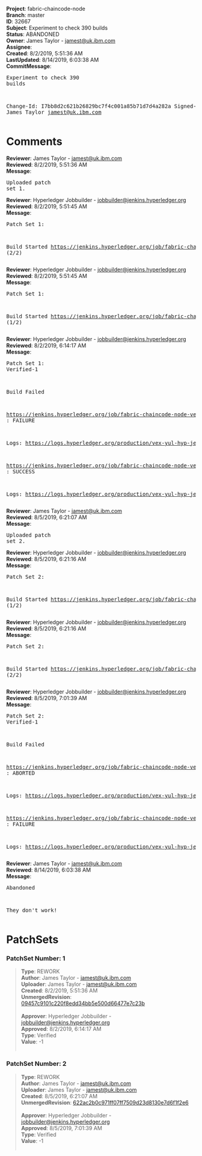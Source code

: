 <strong>Project</strong>: fabric-chaincode-node<br><strong>Branch</strong>: master<br><strong>ID</strong>: 32667<br><strong>Subject</strong>: Experiment to check 390 builds<br><strong>Status</strong>: ABANDONED<br><strong>Owner</strong>: James Taylor - jamest@uk.ibm.com<br><strong>Assignee</strong>:<br><strong>Created</strong>: 8/2/2019, 5:51:36 AM<br><strong>LastUpdated</strong>: 8/14/2019, 6:03:38 AM<br><strong>CommitMessage</strong>:<br><pre>Experiment to check 390 builds

Change-Id: I7bb8d2c621b26829bc7f4c001a85b71d7d4a282a
Signed-off-by: James Taylor <jamest@uk.ibm.com>
</pre><h1>Comments</h1><strong>Reviewer</strong>: James Taylor - jamest@uk.ibm.com<br><strong>Reviewed</strong>: 8/2/2019, 5:51:36 AM<br><strong>Message</strong>: <pre>Uploaded patch set 1.</pre><strong>Reviewer</strong>: Hyperledger Jobbuilder - jobbuilder@jenkins.hyperledger.org<br><strong>Reviewed</strong>: 8/2/2019, 5:51:45 AM<br><strong>Message</strong>: <pre>Patch Set 1:

Build Started https://jenkins.hyperledger.org/job/fabric-chaincode-node-verify-x86_64/605/ (2/2)</pre><strong>Reviewer</strong>: Hyperledger Jobbuilder - jobbuilder@jenkins.hyperledger.org<br><strong>Reviewed</strong>: 8/2/2019, 5:51:45 AM<br><strong>Message</strong>: <pre>Patch Set 1:

Build Started https://jenkins.hyperledger.org/job/fabric-chaincode-node-verify-s390x/607/ (1/2)</pre><strong>Reviewer</strong>: Hyperledger Jobbuilder - jobbuilder@jenkins.hyperledger.org<br><strong>Reviewed</strong>: 8/2/2019, 6:14:17 AM<br><strong>Message</strong>: <pre>Patch Set 1: Verified-1

Build Failed 

https://jenkins.hyperledger.org/job/fabric-chaincode-node-verify-s390x/607/ : FAILURE

Logs: https://logs.hyperledger.org/production/vex-yul-hyp-jenkins-3/fabric-chaincode-node-verify-s390x/607

https://jenkins.hyperledger.org/job/fabric-chaincode-node-verify-x86_64/605/ : SUCCESS

Logs: https://logs.hyperledger.org/production/vex-yul-hyp-jenkins-3/fabric-chaincode-node-verify-x86_64/605</pre><strong>Reviewer</strong>: James Taylor - jamest@uk.ibm.com<br><strong>Reviewed</strong>: 8/5/2019, 6:21:07 AM<br><strong>Message</strong>: <pre>Uploaded patch set 2.</pre><strong>Reviewer</strong>: Hyperledger Jobbuilder - jobbuilder@jenkins.hyperledger.org<br><strong>Reviewed</strong>: 8/5/2019, 6:21:16 AM<br><strong>Message</strong>: <pre>Patch Set 2:

Build Started https://jenkins.hyperledger.org/job/fabric-chaincode-node-verify-x86_64/606/ (1/2)</pre><strong>Reviewer</strong>: Hyperledger Jobbuilder - jobbuilder@jenkins.hyperledger.org<br><strong>Reviewed</strong>: 8/5/2019, 6:21:16 AM<br><strong>Message</strong>: <pre>Patch Set 2:

Build Started https://jenkins.hyperledger.org/job/fabric-chaincode-node-verify-s390x/608/ (2/2)</pre><strong>Reviewer</strong>: Hyperledger Jobbuilder - jobbuilder@jenkins.hyperledger.org<br><strong>Reviewed</strong>: 8/5/2019, 7:01:39 AM<br><strong>Message</strong>: <pre>Patch Set 2: Verified-1

Build Failed 

https://jenkins.hyperledger.org/job/fabric-chaincode-node-verify-x86_64/606/ : ABORTED

Logs: https://logs.hyperledger.org/production/vex-yul-hyp-jenkins-3/fabric-chaincode-node-verify-x86_64/606

https://jenkins.hyperledger.org/job/fabric-chaincode-node-verify-s390x/608/ : FAILURE

Logs: https://logs.hyperledger.org/production/vex-yul-hyp-jenkins-3/fabric-chaincode-node-verify-s390x/608</pre><strong>Reviewer</strong>: James Taylor - jamest@uk.ibm.com<br><strong>Reviewed</strong>: 8/14/2019, 6:03:38 AM<br><strong>Message</strong>: <pre>Abandoned

They don't work!</pre><h1>PatchSets</h1><h3>PatchSet Number: 1</h3><blockquote><strong>Type</strong>: REWORK<br><strong>Author</strong>: James Taylor - jamest@uk.ibm.com<br><strong>Uploader</strong>: James Taylor - jamest@uk.ibm.com<br><strong>Created</strong>: 8/2/2019, 5:51:36 AM<br><strong>UnmergedRevision</strong>: [09457c9101c220f8edd34bb5e500d66477e7c23b](https://github.com/hyperledger-gerrit-archive/fabric-chaincode-node/commit/09457c9101c220f8edd34bb5e500d66477e7c23b)<br><br><strong>Approver</strong>: Hyperledger Jobbuilder - jobbuilder@jenkins.hyperledger.org<br><strong>Approved</strong>: 8/2/2019, 6:14:17 AM<br><strong>Type</strong>: Verified<br><strong>Value</strong>: -1<br><br></blockquote><h3>PatchSet Number: 2</h3><blockquote><strong>Type</strong>: REWORK<br><strong>Author</strong>: James Taylor - jamest@uk.ibm.com<br><strong>Uploader</strong>: James Taylor - jamest@uk.ibm.com<br><strong>Created</strong>: 8/5/2019, 6:21:07 AM<br><strong>UnmergedRevision</strong>: [622ac2b0c971ff07ff7509d23d8130e7d6f1f2e6](https://github.com/hyperledger-gerrit-archive/fabric-chaincode-node/commit/622ac2b0c971ff07ff7509d23d8130e7d6f1f2e6)<br><br><strong>Approver</strong>: Hyperledger Jobbuilder - jobbuilder@jenkins.hyperledger.org<br><strong>Approved</strong>: 8/5/2019, 7:01:39 AM<br><strong>Type</strong>: Verified<br><strong>Value</strong>: -1<br><br></blockquote>